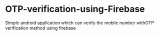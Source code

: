 # OTP-verification-using-Firebase
Simple android application which can verify the mobile number withOTP verification method using firebase
